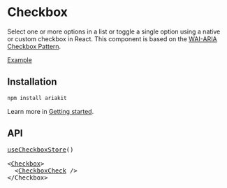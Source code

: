 # Checkbox

<p data-description>
  Select one or more options in a list or toggle a single option using a native or custom checkbox in React. This component is based on the <a href="https://www.w3.org/WAI/ARIA/apg/patterns/checkbox/">WAI-ARIA Checkbox Pattern</a>.
</p>

<a href="../examples/checkbox/index.tsx" data-playground>Example</a>

## Installation

```sh
npm install ariakit
```

Learn more in [Getting started](/guide/getting-started).

## API

<pre data-api>
<a href="/api-reference/checkbox-store">useCheckboxStore</a>()

&lt;<a href="/api-reference/checkbox">Checkbox</a>&gt;
  &lt;<a href="/api-reference/checkbox-check">CheckboxCheck</a> /&gt;
&lt;/Checkbox&gt;
</pre>

